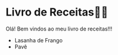 # Livro de Receitas:man_cook:

Olá! Bem vindos ao meu livro de receitas!!!

- Lasanha de Frango
- Pavê
